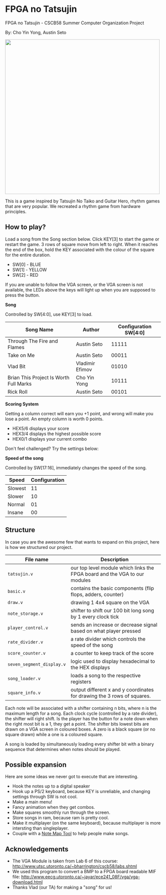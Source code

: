 # FPGA no Tatsujin
FPGA no Tatsujin - CSCB58 Summer Computer Organization Project

By: Cho Yin Yong, Austin Seto

<img src="https://raw.githubusercontent.com/choyiny/FPGANoTatsujin/master/Tatsujin.png" width="500">


This is a game inspired by Tatsujin No Taiko and Guitar Hero, rhythm games that are very popular. We recreated a rhythm game from hardware principles.

## How to play?
Load a song from the Song section below. Click KEY[3] to start the game or restart the game. 3 rows of square move from left to right. When it reaches the end of the box, hold the KEY associated with the colour of the square for the entire duration.

* SW[0] - BLUE
* SW[1] - YELLOW
* SW[2] - RED

If you are unable to follow the VGA screen, or the VGA screen is not available, the LEDs above the keys will light up when you are supposed to press the button.

**Song**

Controlled by SW[4:0], use KEY[3] to load.

Song Name | Author | Configuration SW[4:0]
--- | --- | ---
Through The Fire and Flames | Austin Seto | 11111
Take on Me | Austin Seto | 00011
Vlad Bit | Vladimir Efimov | 01010
Brian This Project Is Worth Full Marks | Cho Yin Yong | 10111
Rick Roll | Austin Seto | 00101

**Scoring System**

Getting a column correct will earn you +1 point, and wrong will make you lose a point. An empty column is worth 0 points.

* HEX5/6 displays your score
* HEX3/4 displays the highest possible score
* HEX0/1 displays your current combo


Don't feel challenged? Try the settings below:

**Speed of the song**

Controlled by SW[17:16], immediately changes the speed of the song.

Speed | Configuration
--- | ---
Slowest | 11
Slower | 10
Normal | 01
Insane | 00

## Structure
In case you are the awesome few that wants to expand on this project, here is how we structured our project.

File name | Description
--- | ---
`tatsujin.v` | our top level module which links the FPGA board and the VGA to our modules
`basic.v` | contains the basic components (flip flops, adders, counter)
`draw.v` | drawing 1 4x4 square on the VGA
`note_storage.v` | shifter to shift our 100 bit long song by 1 every clock tick
`player_control.v` | sends an increase or decrease signal based on what player pressed
`rate_divider.v` | a rate divider which controls the speed of the song
`score_counter.v` | a counter to keep track of the score
`seven_segment_display.v` | logic used to display hexadecimal to the HEX displays
`song_loader.v` | loads a song to the respective registers
`square_info.v` | output different x and y coordinates for drawing the 3 rows of squares.

Each note will be associated with a shifter containing n bits, where n is the maximum length for a song. Each clock cycle (controlled by a rate divider), the shifter will right shift. Is the player has the button for a note down when the right most bit is a 1, they get a point. The shifter bits lowest bits are drawn on a VGA screen in coloured boxes. A zero is a black square (or no square drawn) while a one is a coloured square.

A song is loaded by simultaneously loading every shifter bit with a binary sequence that determines when notes should be played.

## Possible expansion
Here are some ideas we never got to execute that are interesting.
* Hook the notes up to a digital speaker
* Hook up a PS/2 keyboard, because KEY is unreliable, and changing settings through SW is not cool.
* Make a main menu!
* Fancy animation when they get combos.
* Make squares smoothly run through the screen.
* Store songs in ram, because ram is pretty cool.
* Make it multiplayer (on the same keyboard), because multiplayer is more intersting than singleplayer.
* Couple with a [Note Map Tool](https://github.com/AustinSeto/Note-Map-Tool) to help people make songs.

## Acknowledgements
* The VGA Module is taken from Lab 6 of this course: http://www.utsc.utoronto.ca/~bharrington/cscb58/labs.shtml
* We used this program to convert a BMP to a FPGA board readable MIF file: http://www.eecg.utoronto.ca/~jayar/ece241_08F/vga/vga-download.html
* Thanks Vlad (our TA) for making a "song" for us!
